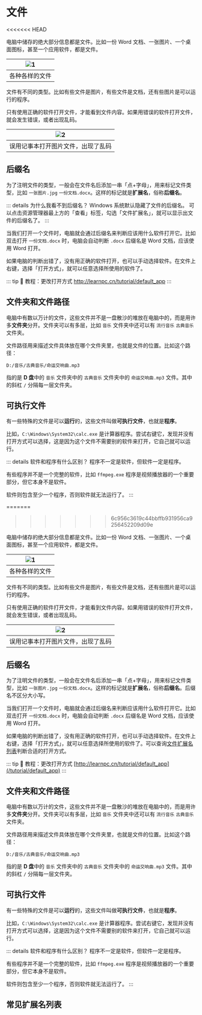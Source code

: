 # 文件
<<<<<<< HEAD

电脑中储存的绝大部分信息都是文件。比如一份 Word 文档、一张图片、一个桌面图标，甚至一个应用软件，都是文件。

| ![1](/pic/files.png) |
|:--------------------:|
| 各种各样的文件              |

文件有不同的类型。比如有些文件是图片，有些文件是文档，还有些图片是可以运行的程序。

只有使用正确的软件打开文件，才能看到文件内容。如果用错误的软件打开文件，就会发生错误，或者出现乱码。

| ![2](/pic/open_with_wrong_app.png) |
|:----------------------------------:|
| 误用记事本打开图片文件，出现了乱码                  |

## 后缀名

为了注明文件的类型，一般会在文件名后添加一串「点+字母」，用来标记文件类型，比如 `一张图片.jpg` `一份文档.docx`。这样的标记就是**扩展名**，俗称**后缀名**。

::: details 为什么我看不到后缀名？
Windows 系统默认隐藏了文件的后缀名。
可以点击资源管理器最上方的「查看」标签，勾选「文件扩展名」，就可以显示出文件的后缀名了。
:::

当我们打开一个文件时，电脑就会通过后缀名来判断应该用什么软件打开它。比如双击打开 `一份文档.docx` 时，电脑会自动判断 `.docx` 后缀名是 Word 文档，应该使用 Word 打开。

如果电脑的判断出错了，没有用正确的软件打开，也可以手动选择软件。在文件上右键，选择「打开方式」，就可以任意选择所使用的软件了。

::: tip :link: 教程：更改打开方式
http://learnpc.cn/tutorial/default_app
:::

## 文件夹和文件路径

电脑中有数以万计的文件，这些文件并不是一盘散沙的堆放在电脑中的，而是用许多**文件夹**分开。文件夹可以有多层，比如 `音乐` 文件夹中还可以有 `流行音乐` `古典音乐` 文件夹。

文件路径用来描述文件具体放在哪个文件夹里，也就是文件的位置。比如这个路径：

```
D:/音乐/古典音乐/命运交响曲.mp3
```

指的是 **D 盘**中的 `音乐` 文件夹中的 `古典音乐` 文件夹中的 `命运交响曲.mp3` 文件。其中的斜杠 `/` 分隔每一层文件夹。

## 可执行文件

有一些特殊的文件是可以**运行**的，这些文件叫做**可执行文件**，也就是**程序**。

比如，`C:\Windows\System32\calc.exe` 是计算器程序。尝试右键它，发现并没有打开方式可以选择，这是因为这个文件不需要别的软件来打开，它自己就可以运行。

::: details 软件和程序有什么区别？
程序不一定是软件，但软件一定是程序。

有些程序并不是一个完整的软件，比如 `ffmpeg.exe` 程序是视频播放器的一个重要部分，但它本身不是软件。

软件则包含至少一个程序，否则软件就无法运行了。
:::

=======
>>>>>>> 6c956c3619c44bbffb931956ca9256452209d09e

电脑中储存的绝大部分信息都是文件。比如一份 Word 文档、一张图片、一个桌面图标，甚至一个应用软件，都是文件。

| ![1](/pic/files.png) |
|:--------------------:|
| 各种各样的文件              |

文件有不同的类型。比如有些文件是图片，有些文件是文档，还有些图片是可以运行的程序。

只有使用正确的软件打开文件，才能看到文件内容。如果用错误的软件打开文件，就会发生错误，或者出现乱码。

| ![2](/pic/open_with_wrong_app.png) |
|:----------------------------------:|
| 误用记事本打开图片文件，出现了乱码                  |

## 后缀名

为了注明文件的类型，一般会在文件名后添加一串「点+字母」，用来标记文件类型，比如 `一张图片.jpg` `一份文档.docx`。这样的标记就是**扩展名**，俗称**后缀名**。后缀名不区分大小写。

<!--@include: @/template/can_not_see_file_extension.md-->

当我们打开一个文件时，电脑就会通过后缀名来判断应该用什么软件打开它。比如双击打开 `一份文档.docx` 时，电脑会自动判断 `.docx` 后缀名是 Word 文档，应该使用 Word 打开。

如果电脑的判断出错了，没有用正确的软件打开，也可以手动选择软件。在文件上右键，选择「打开方式」，就可以任意选择所使用的软件了。可以查询[文件扩展名列表](#常见扩展名列表)判断合适的打开方式。

::: tip :link: 教程：更改打开方式
[http://learnpc.cn/tutorial/default_app](/tutorial/default_app)
:::

## 文件夹和文件路径

电脑中有数以万计的文件，这些文件并不是一盘散沙的堆放在电脑中的，而是用许多**文件夹**分开。文件夹可以有多层，比如 `音乐` 文件夹中还可以有 `流行音乐` `古典音乐` 文件夹。

文件路径用来描述文件具体放在哪个文件夹里，也就是文件的位置。比如这个路径：

```
D:/音乐/古典音乐/命运交响曲.mp3
```

指的是 **D 盘**中的 `音乐` 文件夹中的 `古典音乐` 文件夹中的 `命运交响曲.mp3` 文件。其中的斜杠 `/` 分隔每一层文件夹。

## 可执行文件

有一些特殊的文件是可以**运行**的，这些文件叫做**可执行文件**，也就是**程序**。

比如，`C:\Windows\System32\calc.exe` 是计算器程序。尝试右键它，发现并没有打开方式可以选择，这是因为这个文件不需要别的软件来打开，它自己就可以运行。

::: details 软件和程序有什么区别？
程序不一定是软件，但软件一定是程序。

有些程序并不是一个完整的软件，比如 `ffmpeg.exe` 程序是视频播放器的一个重要部分，但它本身不是软件。

软件则包含至少一个程序，否则软件就无法运行了。
:::

## 常见扩展名列表

<!--@include: @/template/file_extension_list.md-->
